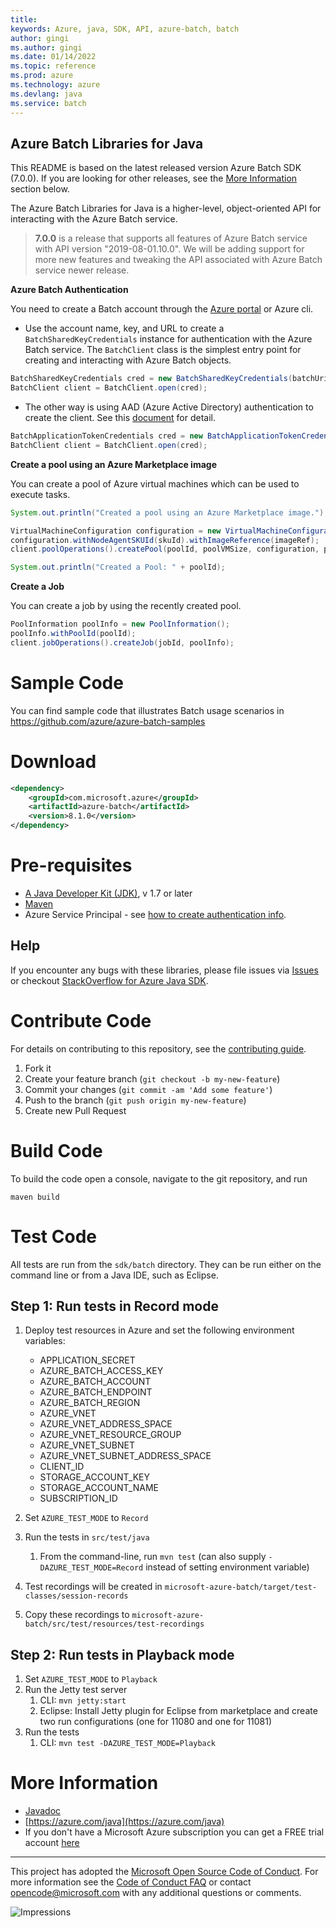 ```yaml
---
title: 
keywords: Azure, java, SDK, API, azure-batch, batch
author: gingi
ms.author: gingi
ms.date: 01/14/2022
ms.topic: reference
ms.prod: azure
ms.technology: azure
ms.devlang: java
ms.service: batch
---
```

## Azure Batch Libraries for Java

This README is based on the latest released version Azure Batch SDK (7.0.0). If you are looking for other releases, see the [More Information](#more-information) section below.

The Azure Batch Libraries for Java is a higher-level, object-oriented API for interacting with the Azure Batch service.


> **7.0.0** is a release that supports all features of Azure Batch service with API version "2019-08-01.10.0". We will be adding support for more new features and tweaking the API associated with Azure Batch service newer release.

**Azure Batch Authentication**

You need to create a Batch account through the [Azure portal](https://portal.azure.com) or Azure cli.

* Use the account name, key, and URL to create a `BatchSharedKeyCredentials` instance for authentication with the Azure Batch service.
The `BatchClient` class is the simplest entry point for creating and interacting with Azure Batch objects.

```java
BatchSharedKeyCredentials cred = new BatchSharedKeyCredentials(batchUri, batchAccount, batchKey);
BatchClient client = BatchClient.open(cred);
```

* The other way is using AAD (Azure Active Directory) authentication to create the client. See this [document](https://docs.microsoft.com/azure/batch/batch-aad-auth) for detail.

```java
BatchApplicationTokenCredentials cred = new BatchApplicationTokenCredentials(batchEndpoint, clientId, applicationSecret, applicationDomain, null, null);
BatchClient client = BatchClient.open(cred);
```

**Create a pool using an Azure Marketplace image**

You can create a pool of Azure virtual machines which can be used to execute tasks.

```java
System.out.println("Created a pool using an Azure Marketplace image.");

VirtualMachineConfiguration configuration = new VirtualMachineConfiguration();
configuration.withNodeAgentSKUId(skuId).withImageReference(imageRef);
client.poolOperations().createPool(poolId, poolVMSize, configuration, poolVMCount);

System.out.println("Created a Pool: " + poolId);
```

**Create a Job**

You can create a job by using the recently created pool.

```java
PoolInformation poolInfo = new PoolInformation();
poolInfo.withPoolId(poolId);
client.jobOperations().createJob(jobId, poolInfo);
```

# Sample Code

You can find sample code that illustrates Batch usage scenarios in https://github.com/azure/azure-batch-samples


# Download

[//]: # ({x-version-update-start;com.microsoft.azure:azure-batch;current})
```xml
<dependency>
    <groupId>com.microsoft.azure</groupId>
    <artifactId>azure-batch</artifactId>
    <version>8.1.0</version>
</dependency>
```
[//]: # ({x-version-update-end})

# Pre-requisites

- [A Java Developer Kit (JDK)](https://docs.microsoft.com/java/azure/jdk/?view=azure-java-stable), v 1.7 or later
- [Maven](https://search.maven.org/artifact/com.microsoft.azure/azure-batch)
- Azure Service Principal - see [how to create authentication info](https://docs.microsoft.com/azure/batch/batch-aad-auth#use-a-service-principal).


## Help

If you encounter any bugs with these libraries, please file issues via [Issues](https://github.com/Azure/azure-sdk-for-java) or checkout [StackOverflow for Azure Java SDK](https://stackoverflow.com/questions/tagged/azure-java-sdk).

# Contribute Code

For details on contributing to this repository, see the [contributing guide](https://github.com/Azure/azure-sdk-for-java/blob/main/CONTRIBUTING.md).

1. Fork it
2. Create your feature branch (`git checkout -b my-new-feature`)
3. Commit your changes (`git commit -am 'Add some feature'`)
4. Push to the branch (`git push origin my-new-feature`)
5. Create new Pull Request

# Build Code
To build the code open a console, navigate to the git repository, and run
```
maven build
```

# Test Code

All tests are run from the `sdk/batch` directory. They can be run either on the command line or from a Java IDE, such as Eclipse.

## Step 1: Run tests in Record mode

1. Deploy test resources in Azure and set the following environment variables:

    * APPLICATION_SECRET
    * AZURE_BATCH_ACCESS_KEY
    * AZURE_BATCH_ACCOUNT
    * AZURE_BATCH_ENDPOINT
    * AZURE_BATCH_REGION
    * AZURE_VNET
    * AZURE_VNET_ADDRESS_SPACE
    * AZURE_VNET_RESOURCE_GROUP
    * AZURE_VNET_SUBNET
    * AZURE_VNET_SUBNET_ADDRESS_SPACE
    * CLIENT_ID
    * STORAGE_ACCOUNT_KEY
    * STORAGE_ACCOUNT_NAME
    * SUBSCRIPTION_ID

1. Set `AZURE_TEST_MODE` to `Record`
1. Run the tests in `src/test/java`
    1. From the command-line, run `mvn test` (can also supply `-DAZURE_TEST_MODE=Record` instead of setting environment variable)
1. Test recordings will be created in `microsoft-azure-batch/target/test-classes/session-records`
1. Copy these recordings to `microsoft-azure-batch/src/test/resources/test-recordings`

## Step 2: Run tests in Playback mode

1. Set `AZURE_TEST_MODE` to `Playback`
1. Run the Jetty test server
    1. CLI: `mvn jetty:start`
    1. Eclipse: Install Jetty plugin for Eclipse from marketplace and create two run configurations (one for 11080 and one for 11081)
1. Run the tests
    1. CLI: `mvn test -DAZURE_TEST_MODE=Playback`

# More Information

* [Javadoc](https://docs.microsoft.com/java/api/overview/azure/batch?view=azure-java-stable)
* [https://azure.com/java](https://azure.com/java)
* If you don't have a Microsoft Azure subscription you can get a FREE trial account [here](https://go.microsoft.com/fwlink/?LinkId=330212)

---

This project has adopted the [Microsoft Open Source Code of Conduct](https://opensource.microsoft.com/codeofconduct/). For more information see the [Code of Conduct FAQ](https://opensource.microsoft.com/codeofconduct/faq/) or contact [opencode@microsoft.com](mailto:opencode@microsoft.com) with any additional questions or comments.

![Impressions](https://azure-sdk-impressions.azurewebsites.net/api/impressions/azure-sdk-for-java%2Fsdk%2Fbatch%2Fmicrosoft-azure-batch%2FREADME.png)

